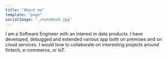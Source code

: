 ```yaml
---
title: "About me"
template: "page"
socialImage: "./notebook.jpg"
---
```


I am a Software Engineer with an interest in data products. I have developed, debugged and extended various app both on premises and on cloud services. I would love to collaborate on interesting projects around fintech, e-commerce, or IoT.

